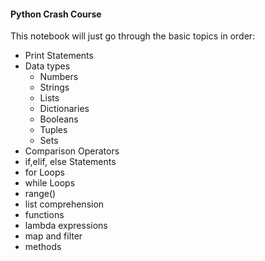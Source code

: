 #### Python Crash Course
This notebook will just go through the basic topics in order:

- Print Statements
- Data types
    - Numbers
    - Strings
    - Lists
    - Dictionaries
    - Booleans
    - Tuples
    - Sets
- Comparison Operators
- if,elif, else Statements
- for Loops
- while Loops
- range()
- list comprehension
- functions
- lambda expressions
- map and filter
- methods
